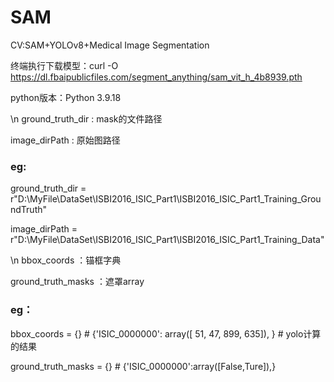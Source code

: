 # SAM
CV:SAM+YOLOv8+Medical Image Segmentation


终端执行下载模型：curl -O https://dl.fbaipublicfiles.com/segment_anything/sam_vit_h_4b8939.pth

python版本：Python 3.9.18

\n
ground_truth_dir : mask的文件路径

image_dirPath : 原始图路径

### eg:
ground_truth_dir = r"D:\MyFile\DataSet\ISBI2016_ISIC_Part1\ISBI2016_ISIC_Part1_Training_GroundTruth"

image_dirPath = r"D:\MyFile\DataSet\ISBI2016_ISIC_Part1\ISBI2016_ISIC_Part1_Training_Data"

\n
bbox_coords ：锚框字典

ground_truth_masks ：遮罩array

### eg：
bbox_coords = {}  # {'ISIC_0000000': array([ 51,  47, 899, 635]), }  # yolo计算的结果

ground_truth_masks = {}  # {'ISIC_0000000':array([False,Ture]),}

